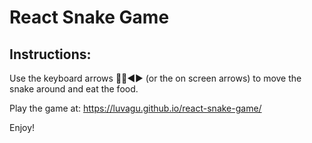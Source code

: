 # React Snake Game

## Instructions:

Use the keyboard arrows 🔼🔽◀️▶️ (or the on screen arrows) to move the snake around and eat the food.

Play the game at: https://luvagu.github.io/react-snake-game/

Enjoy!
